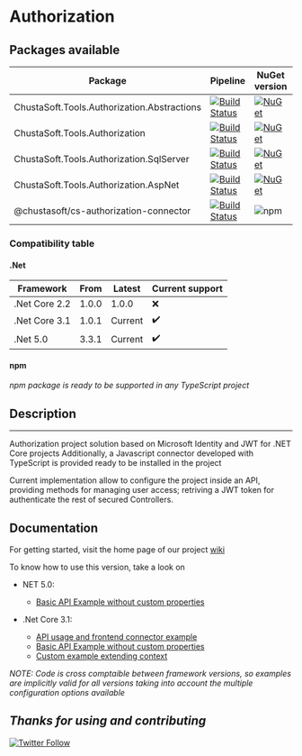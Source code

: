 # Authorization

## Packages available

| Package                                      | Pipeline                                                                                                                                                                                                                                                                                         |  NuGet version                                                                                                                                                                                     |    Downloads                                                                                  | NuGet              | npm                |
|----------------------------------------------|--------------------------------------------------------------------------------------------------------------------------------------------------------------------------------------------------------------------------------------------------------------------------------------------------|----------------------------------------------------------------------------------------------------------------------------------------------------------------------------------------------------|-----------------------------------------------------------------------------------------------|--------------------|--------------------|
| ChustaSoft.Tools.Authorization.Abstractions  | [![Build Status](https://dev.azure.com/chustasoft/SocialNET/_apis/build/status/OpenStack/Authorization/%5BRELEASE%5D%20-%20ChustaSoft%20Authorization%20Abstractions%20(NuGet)?branchName=master)](https://dev.azure.com/chustasoft/SocialNET/_build/latest?definitionId=22&branchName=master)   | [![NuGet](https://img.shields.io/nuget/v/ChustaSoft.Tools.Authorization.Abstractions?label=NuGet%20AspNet%20package)](https://www.nuget.org/packages/ChustaSoft.Tools.Authorization.Abstractions)  | ![Nuget](https://img.shields.io/nuget/dt/ChustaSoft.Tools.Authorization.Abstractions)         | :heavy_check_mark: | :x:                |
| ChustaSoft.Tools.Authorization               | [![Build Status](https://dev.azure.com/chustasoft/SocialNET/_apis/build/status/OpenStack/Authorization/%5BRELEASE%5D%20-%20ChustaSoft%20Authorization%20(NuGet)?branchName=master)](https://dev.azure.com/chustasoft/SocialNET/_build/latest?definitionId=6&branchName=master)                   | [![NuGet](https://img.shields.io/nuget/v/ChustaSoft.Tools.Authorization?label=NuGet%20Main%20package)](https://www.nuget.org/packages/ChustaSoft.Tools.Authorization)                              | ![Nuget](https://img.shields.io/nuget/dt/ChustaSoft.Tools.Authorization)                      | :heavy_check_mark: | :x:                |
| ChustaSoft.Tools.Authorization.SqlServer     | [![Build Status](https://dev.azure.com/chustasoft/SocialNET/_apis/build/status/OpenStack/Authorization/%5BRELEASE%5D%20-%20ChustaSoft%20Authorization%20AspNet%20(NuGet)?branchName=master)](https://dev.azure.com/chustasoft/SocialNET/_build/latest?definitionId=7&branchName=master)          | [![NuGet](https://img.shields.io/nuget/v/ChustaSoft.Tools.Authorization.AspNet?label=NuGet%20AspNet%20package)](https://www.nuget.org/packages/ChustaSoft.Tools.Authorization.AspNet)              | ![Nuget](https://img.shields.io/nuget/dt/ChustaSoft.Tools.Authorization.SqlServer)            | :heavy_check_mark: | :x:                |
| ChustaSoft.Tools.Authorization.AspNet        | [![Build Status](https://dev.azure.com/chustasoft/SocialNET/_apis/build/status/OpenStack/Authorization/%5BRELEASE%5D%20-%20ChustaSoft%20Authorization%20SqlServer%20(NuGet)?branchName=master)](https://dev.azure.com/chustasoft/SocialNET/_build/latest?definitionId=23&branchName=master)      | [![NuGet](https://img.shields.io/nuget/v/ChustaSoft.Tools.Authorization.SqlServer?label=NuGet%20AspNet%20package)](https://www.nuget.org/packages/ChustaSoft.Tools.Authorization.SqlServer)        | ![Nuget](https://img.shields.io/nuget/dt/ChustaSoft.Tools.Authorization.AspNet)               | :heavy_check_mark: | :x:                |
| @chustasoft/cs-authorization-connector       | [![Build Status](https://dev.azure.com/chustasoft/SocialNET/_apis/build/status/OpenStack/Authorization/%5BRELEASE%5D%20-%20ChustaSoft%20authorization-connector%20(npm)?branchName=master)](https://dev.azure.com/chustasoft/SocialNET/_build/latest?definitionId=29&branchName=master)          | ![npm](https://img.shields.io/npm/v/@chustasoft/cs-authorization-connector?label=npm%20connector)                                                                                                  | ![npm](https://img.shields.io/npm/dt/@chustasoft/cs-authorization-connector)                  | :x:                | :heavy_check_mark: |


### Compatibility table

#### .Net

| Framework     | From   | Latest  | Current support    |
|---------------|--------|---------|--------------------|
| .Net Core 2.2 | 1.0.0  | 1.0.0   | :x:                |
| .Net Core 3.1 | 1.0.1  | Current | :heavy_check_mark: |
| .Net 5.0      | 3.3.1  | Current | :heavy_check_mark: |

#### npm

 _npm package is ready to be supported in any TypeScript project_


## Description
---
Authorization project solution based on Microsoft Identity and JWT for .NET Core projects
Additionally, a Javascript connector developed with TypeScript is provided ready to be installed in the project


Current implementation allow to configure the project inside an API, providing methods for managing user access; retriving a JWT token for authenticate the rest of secured Controllers.

## Documentation

For getting started, visit the home page of our project [wiki](https://github.com/ChustaSoft/Authorization/wiki)

To know how to use this version, take a look on 

- NET 5.0:
  - [Basic API Example without custom properties](https://github.com/ChustaSoft/Authorization/tree/master/Examples/.NET%205.0/ChustaSoft.Tools.Authorization.TestBasic.WebAPI)
  
- .Net Core 3.1:
  - [API usage and frontend connector example](https://github.com/ChustaSoft/Authorization/tree/master/Examples/.NetCore%203.1/ChustaSoft.Tools.Authorization.TestConsumer.WebUI)
  - [Basic API Example without custom properties](https://github.com/ChustaSoft/Authorization/tree/master/Examples/.NetCore%203.1/ChustaSoft.Tools.Authorization.TestBasic.WebAPI)
  - [Custom example extending context](https://github.com/ChustaSoft/Authorization/tree/master/Examples/.NetCore%203.1/ChustaSoft.Tools.Authorization.TestCustom.WebAPI)



_*NOTE*: Code is cross comptaible between framework versions, so examples are implicitly valid for all versions taking into account the multiple configuration options available_

*Thanks for using and contributing*
---
[![Twitter Follow](https://img.shields.io/twitter/follow/ChustaSoft?label=Follow%20us&style=social)](https://twitter.com/ChustaSoft)
